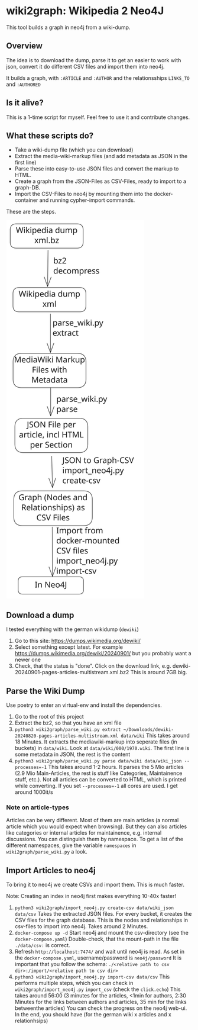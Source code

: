 wiki2graph: Wikipedia 2 Neo4J
=============================

This tool builds a graph in neo4j from a wiki-dump.


## Overview

The idea is to download the dump, parse it to get an easier to work with json,
convert it do different CSV files and import them into neo4j.

It builds a graph, with `:ARTICLE` and `:AUTHOR` and the relationsships `LINKS_TO` and `:AUTHORED`

## Is it alive?

This is a 1-time script for myself. 
Feel free to use it and contribute changes.

## What these scripts do?

- Take a wiki-dump file (which you can download)
- Extract the media-wiki-markup files (and add metadata as JSON in the first line)
- Parse these into easy-to-use JSON files and convert the markup to HTML.
- Create a graph from the JSON-Files as CSV-Files, ready to import to a graph-DB.
- Import the CSV-Files to neo4j by mounting them into the docker-container and running cypher-import commands.

These are the steps.

![Step](./docs/diagram.svg)

## Download a dump

I tested everything with the german wikidump (`dewiki`)

1. Go to this site: https://dumps.wikimedia.org/dewiki/
2. Select something except latest. For example https://dumps.wikimedia.org/dewiki/20240901/ but you probably want a newer one
3. Check, that the status is "done". Click on the download link, e.g. dewiki-20240901-pages-articles-multistream.xml.bz2
   This is around 7GB big.

## Parse the Wiki Dump

Use poetry to enter an virtual-env and install the dependencies.

1. Go to the root of this project
2. Extract the bz2, so that you have an xml file
2. `python3 wiki2graph/parse_wiki.py extract ~/Downloads/dewiki-20240820-pages-articles-multistream.xml data/wiki`
   This takes around 18 Minutes. It extracts the mediawiki-markup into seperate files (in buckets) in `data/wiki`. 
   Look at `data/wiki/000/1970.wiki`. The first line is some metadata in JSON, the rest is the content
3. `python3 wiki2graph/parse_wiki.py parse data/wiki data/wiki_json --processes=-1`
   This takes around 1-2 hours. It parses the 5 Mio articles (2.9 Mio Main-Articles, the rest is stuff like Categories, Maintainence stuff, etc.).
   Not all articles can be converted to HTML, which is printed while converting. 
   If you set `--processes=-1` all cores are used. I get around 1000it/s


### Note on article-types

Articles can be very different. Most of them are main articles (a normal article which
you would expect when browsing). But they can also articles like categories or internal 
articles for maintainence, e.g. internal discussions. You can distinguish them by 
namespace. To get a list of the different namespaces, give the variable `namespaces` in `wiki2graph/parse_wiki.py` a look.

## Import Articles to neo4j

To bring it to neo4j we create CSVs and import them. This is much faster. 

Note: Creating an index in neo4j first makes everything 10-40x faster!
 

1. `python3 wiki2graph/import_neo4j.py create-csv data/wiki_json data/csv` 
   Takes the extracted JSON files. For every bucket, it creates the CSV files for the graph database. 
   This is the nodes and relationships in csv-files to import into neo4j. Takes around 2 Minutes. 
2. `docker-compose up -d` 
   Start neo4j and mount the csv-directory (see the `docker-compose.yaml`)
   Double-check, that the mount-path in the file `./data/csv:` is correct.
3. Refresh `http://localhost:7474/` and wait until neo4j is read. As set in the 
   `docker-compose.yaml`, username/password is `neo4j/password`
   It is important that you follow the schema:
   `./<relative path to csv dir>:/import/<relative path to csv dir>`
4. `python3 wiki2graph/import_neo4j.py import-csv data/csv`
   This performs multiple steps, which you can check in `wiki2graph/import_neo4j.py` `import_csv` (check the `click.echo`)
   This takes around 56:00
   (3 minutes for the articles, <1min for authors, 2:30 Minutes for the links between authors and articles, 35 min for the links betweenthe articles)
   You can check the progress on the neo4j web-ui.
   In the end, you should have (for the german wiki x articles and x relationhsips)